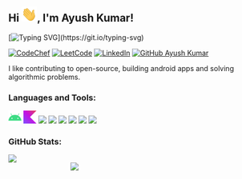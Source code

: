 <h2 >Hi&nbsp;<img src="https://raw.githubusercontent.com/ABSphreak/ABSphreak/master/gifs/Hi.gif" height="30">, I'm Ayush Kumar! </h2>

[![Typing SVG](https://readme-typing-svg.herokuapp.com/?lines=import+ayush202074.*)](https://git.io/typing-svg)

[![CodeChef](https://img.shields.io/badge/CodeChef-%23964B00.svg?style=for-the-badge&logo=CodeChef&logoColor=white)](https://www.codechef.com/users/vigorous)
[![LeetCode](https://img.shields.io/badge/LeetCode-000000?style=for-the-badge&logo=LeetCode&logoColor=#d16c06)](https://leetcode.com/vigorous_/)
[![LinkedIn](https://img.shields.io/badge/linkedin-%230077B5.svg?style=for-the-badge&logo=linkedin&logoColor=white)](https://www.linkedin.com/in/ayush-k-b6539a200/)
[![GitHub Ayush Kumar](https://img.shields.io/github/followers/ayush0402?label=follow&style=social)](https://github.com/ayushkumar202074)

I like contributing to open-source, building android apps and solving algorithmic problems.


<h3>Languages and Tools:</h3>

<code><img width="26px" src="https://raw.githubusercontent.com/github/explore/80688e429a7d4ef2fca1e82350fe8e3517d3494d/topics/android/android.png"></code>
<code><img width="26px" src="https://raw.githubusercontent.com/github/explore/80688e429a7d4ef2fca1e82350fe8e3517d3494d/topics/kotlin/kotlin.png"></code>
<code><img width="30px" src="https://uxwing.com/wp-content/themes/uxwing/download/10-brands-and-social-media/android-studio.png"></code>
<code><img width="26px" src="https://upload.wikimedia.org/wikipedia/commons/thumb/1/18/ISO_C%2B%2B_Logo.svg/1200px-ISO_C%2B%2B_Logo.svg.png"></code>
<code><img width="26px" src="https://upload.wikimedia.org/wikipedia/en/thumb/3/30/Java_programming_language_logo.svg/1200px-Java_programming_language_logo.svg.png"></code>
<code><img width="26px" src="https://upload.wikimedia.org/wikipedia/en/d/d2/Sublime_Text_3_logo.png"></code>
<code><img width="26px" src="https://git-scm.com/images/logos/downloads/Git-Icon-1788C.png"></code>
<code><img width="26px" src="https://assets.ubuntu.com/v1/29985a98-ubuntu-logo32.png"></code>

<h3>GitHub Stats:</h3>
 <a href="https://github.com/ayushkumar202074">
  <img align="left"  width="380px" src="https://github-readme-streak-stats.herokuapp.com/?user=ayush0402&show_icons=true&theme=radical)"/>
</a>
 <a href="https://github.com/ayushkumar202074">
  <img align="right" width="380px" src="https://github-readme-stats.vercel.app/api?username=ayush0402&show_icons=true&theme=radical)"/>
</a>






